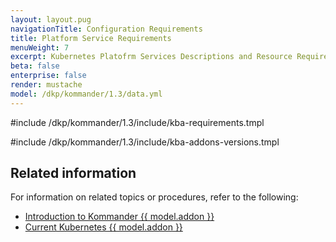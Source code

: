 ```yaml
---
layout: layout.pug
navigationTitle: Configuration Requirements
title: Platform Service Requirements
menuWeight: 7
excerpt: Kubernetes Platofrm Services Descriptions and Resource Requirements
beta: false
enterprise: false
render: mustache
model: /dkp/kommander/1.3/data.yml
---
```


<!-- markdownlint-disable MD018 -->

#include /dkp/kommander/1.3/include/kba-requirements.tmpl

#include /dkp/kommander/1.3/include/kba-addons-versions.tmpl

## Related information

For information on related topics or procedures, refer to the following:

- [Introduction to Kommander {{ model.addon }}](../../addons)
- [Current Kubernetes {{ model.addon }}](../../release-notes/kubernetes-base-addon)
